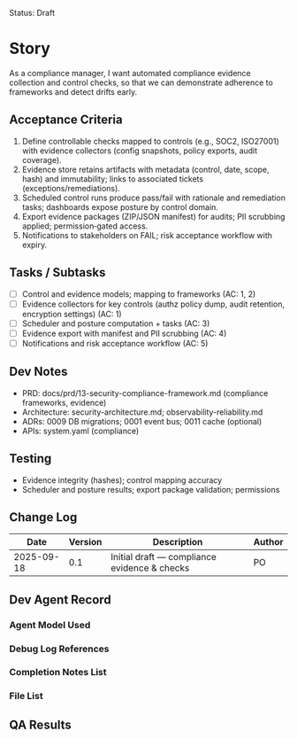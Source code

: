 Status: Draft

# Story
As a compliance manager,
I want automated compliance evidence collection and control checks,
so that we can demonstrate adherence to frameworks and detect drifts early.

## Acceptance Criteria
1. Define controllable checks mapped to controls (e.g., SOC2, ISO27001) with evidence collectors (config snapshots, policy exports, audit coverage).
2. Evidence store retains artifacts with metadata (control, date, scope, hash) and immutability; links to associated tickets (exceptions/remediations).
3. Scheduled control runs produce pass/fail with rationale and remediation tasks; dashboards expose posture by control domain.
4. Export evidence packages (ZIP/JSON manifest) for audits; PII scrubbing applied; permission‑gated access.
5. Notifications to stakeholders on FAIL; risk acceptance workflow with expiry.

## Tasks / Subtasks
- [ ] Control and evidence models; mapping to frameworks (AC: 1, 2)
- [ ] Evidence collectors for key controls (authz policy dump, audit retention, encryption settings) (AC: 1)
- [ ] Scheduler and posture computation + tasks (AC: 3)
- [ ] Evidence export with manifest and PII scrubbing (AC: 4)
- [ ] Notifications and risk acceptance workflow (AC: 5)

## Dev Notes
- PRD: docs/prd/13-security-compliance-framework.md (compliance frameworks, evidence)
- Architecture: security-architecture.md; observability-reliability.md
- ADRs: 0009 DB migrations; 0001 event bus; 0011 cache (optional)
- APIs: system.yaml (compliance)

## Testing
- Evidence integrity (hashes); control mapping accuracy
- Scheduler and posture results; export package validation; permissions

## Change Log
| Date       | Version | Description                                   | Author |
|------------|---------|-----------------------------------------------|--------|
| 2025-09-18 | 0.1     | Initial draft — compliance evidence & checks | PO     |

## Dev Agent Record

### Agent Model Used
<record at implementation time>

### Debug Log References
<links at implementation time>

### Completion Notes List
<notes at implementation time>

### File List
<files at implementation time>

## QA Results
<QA to fill>

